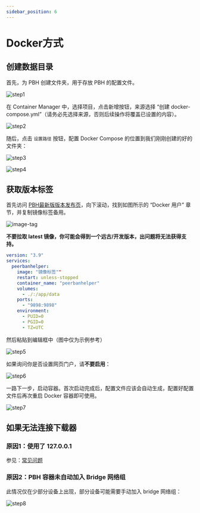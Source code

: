 ```yaml
---
sidebar_position: 6
---
```


# Docker方式

## 创建数据目录

首先，为 PBH 创建文件夹，用于存放 PBH 的配置文件。

![step1](./assets/dsm-1.png)

在 Container Manager 中，选择项目，点击新增按钮，来源选择 “创建 docker-compose.yml”（请务必先选择来源，否则后续操作将覆盖已设置的内容）。

![step2](./assets/dsm-2.png)

随后，点击 `设置路径` 按钮，配置 Docker Compose 的位置到我们刚刚创建的好的文件夹：

![step3](./assets/dsm-2.png)

![step4](./assets/dsm-4.png)

## 获取版本标签

首先访问 [PBH最新版版本发布页](https://github.com/PBH-BTN/PeerBanHelper/releases/latest)，向下滚动，找到如图所示的 “Docker 用户” 章节，并复制镜像标签备用。

![image-tag](../assets/docker-tag.png)

**不要拉取 latest 镜像，你可能会得到一个远古/开发版本，出问题将无法获得支持。**

```yaml
version: "3.9"
services:
  peerbanhelper:
    image: "镜像标签""
    restart: unless-stopped
    container_name: "peerbanhelper"
    volumes:
      - ./:/app/data
    ports:
      - "9898:9898"
    environment:
      - PUID=0
      - PGID=0
      - TZ=UTC
```

然后粘贴到编辑框中（图中仅为示例参考）

![step5](./assets/dsm-5.png)

如果询问你是否设置网页门户，请**不要启用**：

![step6](./assets/dsm-6.png)

一路下一步，启动容器。首次启动完成后，配置文件应该会自动生成，配置好配置文件后再次重启 Docker 容器即可使用。

![step7](./assets/dsm-7.png)

## 如果无法连接下载器

### 原因1：使用了 127.0.0.1

参见：[常见问题](../../faq.md#127001-或者-localhost-连不上下载器)

### 原因2：PBH 容器未自动加入 Bridge 网络组

此情况仅在少部分设备上出现，部分设备可能需要手动加入 bridge 网络组：

![step8](./assets/dsm-8.png)
